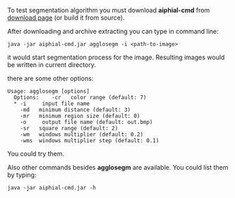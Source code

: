 To test segmentation algorithm you must download **aiphial-cmd** from [download page](http://code.google.com/p/aiphial/downloads/list) (or build it from source).

After downloading and archive extracting you can type in command line:
```
java -jar aiphial-cmd.jar agglosegm -i <path-to-image>
```

it would start segmentation process for the image. Resulting images would be written in current directory.

there are some other options:
```
Usage: agglosegm [options]
  Options:    -cr   color range (default: 7)
  * -i     input file name
    -md   minimum distance (default: 3)
    -mr   minimum region size (default: 0)
    -o     output file name (default: out.bmp)
    -sr   square range (default: 2)
    -wm   windows multiplier (default: 0.2)
    -wms  windows multiplier step (default: 0.1)
```
You could try them.

Also other commands besides **agglosegm** are available. You could list them by typing:
```
java -jar aiphial-cmd.jar -h
```